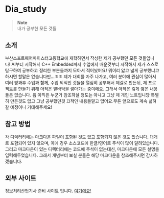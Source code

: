 # Dia_study

> **Note**   
> 내가 공부한 모든 것들

## 소개

부산소프트웨어마이스터고등학교에 재학하면서 작성한 제가 공부했던 모든 것들입니다! AI부터 시작해서 C++ Embedded까지 수업에서 배운것부터 시작해서 제가 스스로 탐구하여 공부하고 정리한 부분들까지 모아서 적어놨어요! 뭐이리 얇고 넓게 공부했냐고 하시면 할말은 없습니다만...ㅎㅎ 제가 대회를 자주 나가고, 여러 분야에 관심이 많아서 여러 방과후 수업과 함께, 수업 외적인 것들을 열심히 공부해서 제걸로 만든뒤, 제 프로젝트를 만들기 위해 아직은 밑바닥을 쌓아가는 중이에요. 그래서 아직은 깊게 쌓은 내용들은 없습니다. 음 아직은 누군가 참조하실 정도는 아니고 그냥 제 개인 노트입니당 특별히 만든것도 없고 그냥 공부했던것 끄적인 내용들말고 없어요.무튼 앞으로도 계속 넓혀갈 예정이니 기대해주세요!

## 참고 방법

각 디렉터리에는 마크다운 파일이 포함된 것도 있고 포함되지 않은 것도 있습니다. 대개로 포함되어 있지 않으며, 이에 경우 소스코드에 한글/영어로 주석이 많이 달려있습니다. 그리고 마크다운이 있는 디렉터리에는 코드에 주석이 없는대신, 마크다운에 모든 설명을 입력해두었습니다. 그래서 개념부터 보실 분들은 해당 마크다운을 참조해주시면 감사하겠습니다.

## 외부 사이트

정보처리산업기사 준비 사이트 입니다.  <a href="https://sulky-bamboo-eaa.notion.site/89c657c4d49f464da79ef426faeb049b">여기에요!</a>
